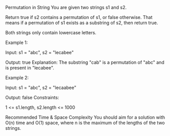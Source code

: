 Permutation in String
You are given two strings s1 and s2.

Return true if s2 contains a permutation of s1, or false otherwise. That means if a permutation of s1 exists as a substring of s2, then return true.

Both strings only contain lowercase letters.

Example 1:

Input: s1 = "abc", s2 = "lecabee"

Output: true
Explanation: The substring "cab" is a permutation of "abc" and is present in "lecabee".

Example 2:

Input: s1 = "abc", s2 = "lecaabee"

Output: false
Constraints:

1 <= s1.length, s2.length <= 1000


Recommended Time & Space Complexity
You should aim for a solution with O(n) time and O(1) space, where n is the maximum of the lengths of the two strings.

